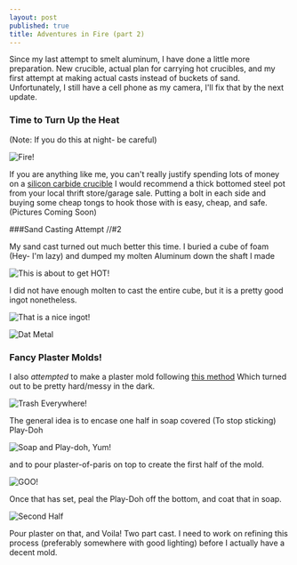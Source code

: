 ```yaml
---
layout: post
published: true
title: Adventures in Fire (part 2)
---
```


Since my last attempt to smelt aluminum, I have done a little more preparation. New crucible, actual plan for carrying hot crucibles, and my first attempt at making actual casts instead of buckets of sand. Unfortunately, I still have a cell phone as my camera, I'll fix that by the next update.

### Time to Turn Up the Heat
(Note: If you do this at night- be careful)

![Fire!](http://www.drive.google.com/uc?export=view&id=0B6bvHkeOaSe-eWxHM0Z6QmVaZkdRTWFsTnpKYnd6bkxzWUZr)

If you are anything like me, you can't really justify spending lots of money on a [silicon carbide crucible](https://www.google.com/search?q=silicon+carbide&rlz=1C1SAVS_enUS535US535&oq=silicon+carbide&aqs=chrome..69i57&sourceid=chrome&es_sm=0&ie=UTF-8#q=silicon+carbide+crucible&tbm=shop) I would recommend a thick bottomed steel pot from your local thrift store/garage sale. Putting a bolt in each side and buying some cheap tongs to hook those with is easy, cheap, and safe.
(Pictures Coming Soon)

###Sand Casting Attempt //#2

My sand cast turned out much better this time. I buried a cube of foam (Hey- I'm lazy) and dumped my molten Aluminum down the shaft I made

![This is about to get HOT!](http://www.drive.google.com/uc?export=view&id=0B6bvHkeOaSe-azg4TWwwbDBReW1wUWRkWnNJX1pVdHdiaG8w)

I did not have enough molten to cast the entire cube, but it is a pretty good ingot nonetheless.

![That is a nice ingot!](http://www.drive.google.com/uc?export=view&id=0B6bvHkeOaSe-RGZLV1RGckxSeGliSE84TlFqRm9lSlg0bWZj)

![Dat Metal](http://www.drive.google.com/uc?export=view&id=0B6bvHkeOaSe-NUZ6MTZLNlZSZXZPaXdKcTFXQ01fall3Z3JV)

### Fancy Plaster Molds!

I also _attempted_ to make a plaster mold following [this method](http://www.instructables.com/id/Make-a-two-part-reusable-mold-using-plaster/) Which turned out to be pretty hard/messy in the dark.

![Trash Everywhere!](http://www.drive.google.com/uc?export=view&id=0B6bvHkeOaSe-TlNGc3ZkZVZFV0hEbl9uQTJfeHV5QTBvV2hZ)

The general idea is to encase one half in soap covered (To stop sticking) Play-Doh

![Soap and Play-doh, Yum!](http://www.drive.google.com/uc?export=view&id=0B6bvHkeOaSe-bmRZcjBrLTFVZFBIYnZhWVJwWDZZeW5VRGhn)

and to pour plaster-of-paris on top to create the first half of the mold.

![GOO!](http://www.drive.google.com/uc?export=view&id=0B6bvHkeOaSe-anFCaEkyczduTEhOV3g1Nkp1VzlHRGtCc3Y0)

Once that has set, peal the Play-Doh off the bottom, and coat that in soap. 

![Second Half](http://www.drive.google.com/uc?export=view&id=0B6bvHkeOaSe-bWxiYVhvSGJjX0NQWHR1WTNYWUJGaTZNQm5n)

Pour plaster on that, and Voila! Two part cast. I need to work on refining this process (preferably somewhere with good lighting) before I actually have a decent mold.
